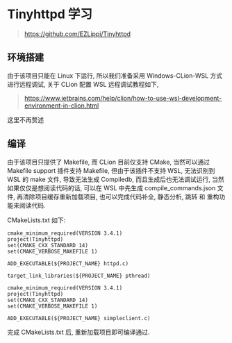 # Tinyhttpd 学习

> https://github.com/EZLippi/Tinyhttpd

## 环境搭建

由于该项目只能在 Linux 下运行, 所以我们准备采用 Windows-CLion-WSL 方式进行远程调试, 关于 CLion 配置 WSL 远程调试教程如下,

> https://www.jetbrains.com/help/clion/how-to-use-wsl-development-environment-in-clion.html

这里不再赘述

## 编译

由于该项目只提供了 Makefile, 而 CLion 目前仅支持 CMake, 当然可以通过 Makefile support 插件支持 Makefile, 但由于该插件不支持 WSL,
无法识别到 WSL 的 make 文件, 导致无法生成 Compiledb, 而且生成后也无法调试运行, 当然如果仅仅是想阅读代码的话, 可以在 WSL 中先生成
compile_commands.json 文件, 再清除项目缓存重新加载项目, 也可以完成代码补全, 静态分析, 跳转 和 重构功能来阅读代码. 

CMakeLists.txt 如下:
```
cmake_minimum_required(VERSION 3.4.1)
project(Tinyhttpd)
set(CMAKE_CXX_STANDARD 14)
set(CMAKE_VERBOSE_MAKEFILE 1)

ADD_EXECUTABLE(${PROJECT_NAME} httpd.c)

target_link_libraries(${PROJECT_NAME} pthread)
```

```
cmake_minimum_required(VERSION 3.4.1)
project(Tinyhttpd)
set(CMAKE_CXX_STANDARD 14)
set(CMAKE_VERBOSE_MAKEFILE 1)

ADD_EXECUTABLE(${PROJECT_NAME} simpleclient.c)
```

完成 CMakeLists.txt 后, 重新加载项目即可编译通过.
